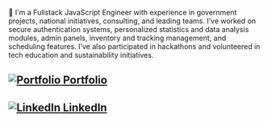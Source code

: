 🌱 I'm a Fullstack JavaScript Engineer with experience in government projects, national initiatives, consulting, and leading teams. I’ve worked on secure authentication systems, personalized statistics and data analysis modules, admin panels, inventory and tracking management, and scheduling features. I’ve also participated in hackathons and volunteered in tech education and sustainability initiatives. 

## [![Portfolio](https://img.icons8.com/color/18/000000/domain.png) Portfolio](https://kristophermt3z.netlify.app/)

## [![LinkedIn](https://img.icons8.com/color/18/000000/linkedin.png) LinkedIn](https://www.linkedin.com/in/kristophermt3z/)
